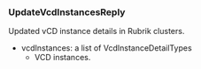 ### UpdateVcdInstancesReply
Updated vCD instance details in Rubrik clusters.

- vcdInstances: a list of VcdInstanceDetailTypes
  - VCD instances.
